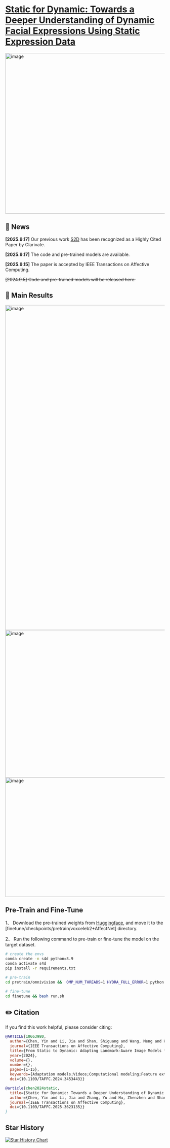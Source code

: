 # [Static for Dynamic: Towards a Deeper Understanding of Dynamic Facial Expressions Using Static Expression Data](https://arxiv.org/pdf/2409.06154)
<img width="1024" height="506" alt="image" src="https://github.com/user-attachments/assets/db750330-84e2-4128-96c3-77c4a8fdc76c" />

## 📰 News

**[2025.9.17]** Our previous work [S2D](https://github.com/MSA-LMC/S2D/tree/main) has been recognized as a Highly Cited Paper by Clarivate.

**[2025.9.17]** The code and pre-trained models are available.

**[2025.9.15]** The paper is accepted by IEEE Transactions on Affective Computing.

~~[2024.9.5] Code and pre-trained models will be released here.~~

## 🚀 Main Results

<img width="1024" alt="image" src="https://github.com/user-attachments/assets/31b131e1-6530-4486-9bb4-a006fe464d32" />

<img width="1024" height="464" alt="image" src="https://github.com/user-attachments/assets/41904e7a-31cb-4025-badc-4fdc979b1763" />

<img width="1024" height="377" alt="image" src="https://github.com/user-attachments/assets/237962f6-4aa8-4855-b7d0-306df5d0ee73" />


## Pre-Train and Fine-Tune
1、 Download the pre-trained weights from [Huggingface](https://huggingface.co/cyinen/S4D), and move it to the [finetune/checkpoints/pretrain/voxceleb2+AffectNet] directory.

2、 Run the following command to pre-train or fine-tune the model on the target dataset.

```bash
# create the envs
conda create -n s4d python=3.9
conda activate s4d
pip install -r requirements.txt

# pre-train
cd pretrain/omnivision &&  OMP_NUM_THREADS=1 HYDRA_FULL_ERROR=1 python train_app_submitit.py +experiments=videomae/videomae_base_vox2_affectnet

# fine-tune
cd finetune && bash run.sh
```

## ✏️ Citation

If you find this work helpful, please consider citing:
```bibtex
@ARTICLE{10663980,
  author={Chen, Yin and Li, Jia and Shan, Shiguang and Wang, Meng and Hong, Richang},
  journal={IEEE Transactions on Affective Computing}, 
  title={From Static to Dynamic: Adapting Landmark-Aware Image Models for Facial Expression Recognition in Videos}, 
  year={2024},
  volume={},
  number={},
  pages={1-15},
  keywords={Adaptation models;Videos;Computational modeling;Feature extraction;Transformers;Task analysis;Face recognition;Dynamic facial expression recognition;emotion ambiguity;model adaptation;transfer learning},
  doi={10.1109/TAFFC.2024.3453443}}

@article{chen2024static,
  title={Static for Dynamic: Towards a Deeper Understanding of Dynamic Facial Expressions Using Static Expression Data},
  author={Chen, Yin and Li, Jia and Zhang, Yu and Hu, Zhenzhen and Shan, Shiguang and Wang, Meng and Hong, Richang},
  journal={IEEE Transactions on Affective Computing}, 
  doi={10.1109/TAFFC.2025.3623135}}
}


```


## Star History

[![Star History Chart](https://api.star-history.com/svg?repos=MSA-LMC/S4D&type=Date)](https://star-history.com/#MSA-LMC/S4D&Date)
